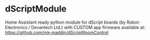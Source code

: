 # dScriptModule
Home Assistant ready python module for dScript boards (by Robot-Electronics / Devantech Ltd.) with CUSTOM app firmware available at: https://github.com/mk-maddin/dScriptRoomControl
